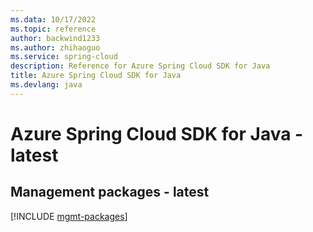 ```yaml
---
ms.data: 10/17/2022
ms.topic: reference
author: backwind1233
ms.author: zhihaoguo
ms.service: spring-cloud
description: Reference for Azure Spring Cloud SDK for Java
title: Azure Spring Cloud SDK for Java
ms.devlang: java
---
```

# Azure Spring Cloud SDK for Java - latest

## Management packages - latest
[!INCLUDE [mgmt-packages](spring-cloud-mgmt-index.md)]